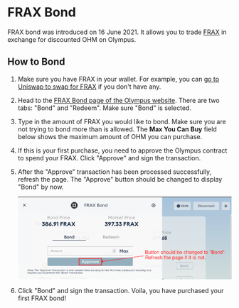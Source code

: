 # FRAX Bond

FRAX bond was introduced on 16 June 2021. It allows you to trade [FRAX](https://www.coingecko.com/en/coins/frax) in exchange for discounted OHM on Olympus.

## How to Bond

1. Make sure you have FRAX in your wallet. For example, you can [go to Uniswap to swap for FRAX](https://app.uniswap.org/#/swap?outputCurrency=0x853d955acef822db058eb8505911ed77f175b99e) if you don't have any.
2. Head to the [FRAX Bond page of the Olympus website](https://app.olympusdao.finance/#/bonds/frax). There are two tabs: "Bond" and "Redeem". Make sure "Bond" is selected.
3. Type in the amount of FRAX you would like to bond. Make sure you are not trying to bond more than is allowed. The **Max You Can Buy** field below shows the maximum amount of OHM you can purchase.
4. If this is your first purchase, you need to approve the Olympus contract to spend your FRAX. Click "Approve" and sign the transaction.
5. After the "Approve" transaction has been processed successfully, refresh the page. The "Approve" button should be changed to display "Bond" by now.

   ![Refresh the page after the token approval process](../../.gitbook/assets/bond_frax_refresh.png)

6. Click "Bond" and sign the transaction. Voila, you have purchased your first FRAX bond!

